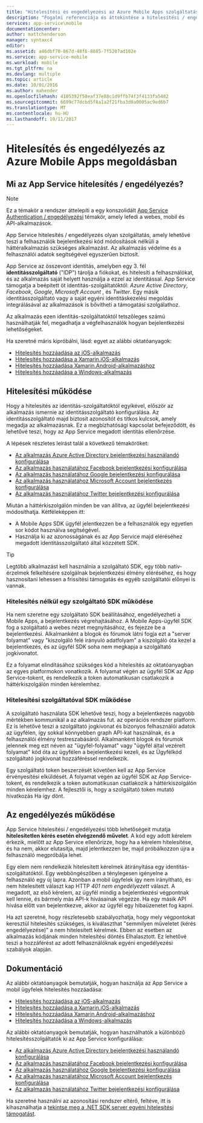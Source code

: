 ```yaml
---
title: "Hitelesítési és engedélyezési az Azure Mobile Apps szolgáltatásban |} Microsoft Docs"
description: "Fogalmi referenciája és áttekintése a hitelesítési / engedélyezési az Azure Mobile Apps szolgáltatás"
services: app-service\mobile
documentationcenter: 
author: mattchenderson
manager: syntaxc4
editor: 
ms.assetid: a46dbf70-867d-48f6-8885-7f5207ad102e
ms.service: app-service-mobile
ms.workload: mobile
ms.tgt_pltfrm: na
ms.devlang: multiple
ms.topic: article
ms.date: 10/01/2016
ms.author: mahender
ms.openlocfilehash: 4105392f58eaf37e88c1d9ffb74f3f4133fa5482
ms.sourcegitcommit: 6699c77dcbd5f8a1a2f21fba3d0a0005ac9ed6b7
ms.translationtype: MT
ms.contentlocale: hu-HU
ms.lasthandoff: 10/11/2017
---
```

# <a name="authentication-and-authorization-in-azure-mobile-apps"></a>Hitelesítés és engedélyezés az Azure Mobile Apps megoldásban
## <a name="what-is-app-service-authentication--authorization"></a>Mi az App Service hitelesítés / engedélyezés?
> [!NOTE]
> Ez a témakör a rendszer áttelepíti a egy konszolidált [App Service Authentication / engedélyezési](../app-service/app-service-authentication-overview.md) témakör, amely lefedi a webes, mobil és API-alkalmazások.
> 
> 

App Service hitelesítés / engedélyezés olyan szolgáltatás, amely lehetővé teszi a felhasználók bejelentkezési kód módosítások nélküli a háttéralkalmazás szükséges alkalmazást. Az alkalmazás védelme és a felhasználói adatok segítségével egyszerűen biztosít.

App Service az összevont identitás, amelyben egy 3. fél **identitásszolgáltató** ("IDP") tárolja a fiókokat, és hitelesíti a felhasználókat, és az alkalmazás saját helyett használja a ezzel az identitással. App Service támogatja a beépített öt identitás-szolgáltatóktól: *Azure Active Directory*, *Facebook*, *Google*, *Microsoft Account* , és *Twitter*. Egy másik identitásszolgáltató vagy a saját egyéni identitáskezelési megoldás integrálásával az alkalmazások is bővítheti a támogatási szolgálathoz.

Az alkalmazás ezen identitás-szolgáltatóktól tetszőleges számú használhatják fel, megadhatja a végfelhasználók hogyan bejelentkezési lehetőségeket.

Ha szeretné máris kipróbálni, lásd: egyet az alábbi oktatóanyagok:

* [Hitelesítés hozzáadása az iOS-alkalmazás]
* [Hitelesítés hozzáadása a Xamarin.iOS-alkalmazás]
* [Hitelesítés hozzáadása Xamarin.Android-alkalmazáshoz]
* [Hitelesítés hozzáadása a Windows-alkalmazás]

## <a name="how-authentication-works"></a>Hitelesítési működése
Hogy a hitelesítés az identitás-szolgáltatóktól egyikével, először az alkalmazás ismernie az identitásszolgáltató konfigurálása. Az identitásszolgáltató majd biztosít azonosítót és titkos kulcsok, amely megadja az alkalmazásnak. Ez a megbízhatósági kapcsolat befejeződött, és lehetővé teszi, hogy az App Service megadott identitás ellenőrzése.

A lépések részletes leírást talál a következő témaköröket:

* [Az alkalmazás Azure Active Directory bejelentkezési használandó konfigurálása]
* [Az alkalmazás használatához Facebook bejelentkezési konfigurálása]
* [Az alkalmazás használatához Google bejelentkezési konfigurálása]
* [Az alkalmazás használatához Microsoft Account bejelentkezés konfigurálása]
* [Az alkalmazás használatához Twitter bejelentkezési konfigurálása]

Miután a háttérkiszolgálón minden be van állítva, az ügyfél bejelentkezési módosíthatja. Kétféleképpen itt:

* A Mobile Apps SDK ügyfél jelentkezzen be a felhasználók egy egyetlen sor kódot használva segítségével.
* Használja ki az azonosságának és az App Service majd eléréséhez megadott identitásszolgáltató által közzétett SDK.

> [!TIP]
> Legtöbb alkalmazást kell használnia a szolgáltató SDK, egy több natív-érzelmek felkeltésére szolgálnak bejelentkezési élmény eléréséhez, és hogy hasznosítani lehessen a frissítési támogatás és egyéb szolgáltatói előnyei is vannak.
> 
> 

### <a name="how-authentication-without-a-provider-sdk-works"></a>Hitelesítés nélkül egy szolgáltató SDK működése
Ha nem szeretne egy szolgáltató SDK beállításához, engedélyezheti a Mobile Apps, a bejelentkezés végrehajtásához. A Mobile Apps-ügyfél SDK fog a szolgáltató a webes nézet megnyitásához, és fejezze be a bejelentkezési. Alkalmanként a blogok és fórumok látni fogja ezt a "server folyamat" vagy "kiszolgáló felé irányuló adatfolyam" a kiszolgáló óta kezel a bejelentkezés, és az ügyfél SDK soha nem megkapja a szolgáltató jogkivonatot.

Ez a folyamat elindításához szükséges kód a hitelesítés az oktatóanyagban az egyes platformokon vonatkozik. A folyamat végén az ügyfél SDK az App Service-tokent, és rendelkezik a token automatikusan csatlakozik a háttérkiszolgálón minden kérelemhez.

### <a name="how-authentication-with-a-provider-sdk-works"></a>Hitelesítési szolgáltatóval SDK működése
A szolgáltató használata SDK lehetővé teszi, hogy a bejelentkezés nagyobb mértékben kommunikál a az alkalmazás fut. az operációs rendszer platform. Ez is lehetővé teszi a szolgáltató jogkivonat és bizonyos felhasználói adatok az ügyfélen, így sokkal könnyebben graph API-kat használnak, és a felhasználói élmény testreszabásáról. Alkalmanként blogok és fórumok jelennek meg ezt néven az "ügyfél-folyamat" vagy "ügyfél által vezérelt folyamat" kód óta az ügyfélen a bejelentkezési kezeli, és az Ügyfélkód szolgáltató jogkivonat hozzáféréssel rendelkezik.

Egy szolgáltató token beszerzését követően kell az App Service érvényesítési elküldését. A folyamat végén az ügyfél SDK az App Service-tokent, és rendelkezik a token automatikusan csatlakozik a háttérkiszolgálón minden kérelemhez. A fejlesztői is, hogy a szolgáltató token mutató hivatkozás Ha így dönt.

## <a name="how-authorization-works"></a>Az engedélyezés működése
App Service hitelesítési / engedélyezési több lehetőségeit mutatja **hitelesítetlen kérés esetén elvégzendő művelet**. A kód egy adott kérelem érkezik, mielőtt az App Service ellenőrizze, hogy ha a kérelem hitelesítése, és ha nem, akkor elutasítja, majd jelentkezzen be, majd próbálkozzon újra a felhasználó megpróbálja lehet.

Egy elem nem rendelkezik hitelesített kérelmek átirányítása egy identitás-szolgáltatóktól. Egy webböngészőben a ténylegesen igényelne a felhasználó egy új lapra. Azonban a mobil ügyfelek így nem irányítható, és nem hitelesített választ kap HTTP *401 nem engedélyezett* választ. A megadott, az első kérelem, az ügyfél mindig a bejelentkezési végpontnak kell lennie, és bármely más API-k hívásainak végezze. Ha egy másik API hívása előtt van bejelentkezve, akkor az ügyfél egy hibaüzenetet fog kapni.

Ha azt szeretné, hogy részletesebb szabályozhatja, hogy mely végpontokat keresztül hitelesítés szükséges, is kiválaszthat "semmilyen műveletet (kérés engedélyezése)" a nem hitelesített kérelmek. Ebben az esetben az alkalmazás kódjának minden hitelesítési döntés Elhalasztott. Ez lehetővé teszi a hozzáférést az adott felhasználóknak egyéni engedélyezési szabályok alapján.

## <a name="documentation"></a>Dokumentáció
Az alábbi oktatóanyagok bemutatják, hogyan használja az App Service a mobil ügyfelek hitelesítés hozzáadása:

* [Hitelesítés hozzáadása az iOS-alkalmazás]
* [Hitelesítés hozzáadása a Xamarin.iOS-alkalmazás]
* [Hitelesítés hozzáadása Xamarin.Android-alkalmazáshoz]
* [Hitelesítés hozzáadása a Windows-alkalmazás]

Az alábbi oktatóanyagok bemutatják, hogyan használhatók a különböző hitelesítésszolgáltatók ki az App Service konfigurálása:

* [Az alkalmazás Azure Active Directory bejelentkezési használandó konfigurálása]
* [Az alkalmazás használatához Facebook bejelentkezési konfigurálása]
* [Az alkalmazás használatához Google bejelentkezési konfigurálása]
* [Az alkalmazás használatához Microsoft Account bejelentkezés konfigurálása]
* [Az alkalmazás használatához Twitter bejelentkezési konfigurálása]

Ha szeretné használni az azonosítási rendszer eltérő, feltéve, itt is kihasználhatja a [tekintse meg a .NET SDK server egyéni hitelesítési támogatást](app-service-mobile-dotnet-backend-how-to-use-server-sdk.md#custom-auth).

[Hitelesítés hozzáadása az iOS-alkalmazás]: app-service-mobile-ios-get-started-users.md
[Hitelesítés hozzáadása a Xamarin.iOS-alkalmazás]: app-service-mobile-xamarin-ios-get-started-users.md
[Hitelesítés hozzáadása Xamarin.Android-alkalmazáshoz]: app-service-mobile-xamarin-android-get-started-users.md
[Hitelesítés hozzáadása a Windows-alkalmazás]: app-service-mobile-windows-store-dotnet-get-started-users.md

[Az alkalmazás Azure Active Directory bejelentkezési használandó konfigurálása]: ../app-service/app-service-mobile-how-to-configure-active-directory-authentication.md
[Az alkalmazás használatához Facebook bejelentkezési konfigurálása]: ../app-service/app-service-mobile-how-to-configure-facebook-authentication.md
[Az alkalmazás használatához Google bejelentkezési konfigurálása]: ../app-service/app-service-mobile-how-to-configure-google-authentication.md
[Az alkalmazás használatához Microsoft Account bejelentkezés konfigurálása]: ../app-service/app-service-mobile-how-to-configure-microsoft-authentication.md
[Az alkalmazás használatához Twitter bejelentkezési konfigurálása]: ../app-service/app-service-mobile-how-to-configure-twitter-authentication.md
